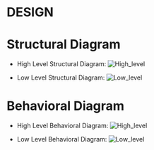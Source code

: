 # DESIGN
 # Structural Diagram
 * High Level Structural Diagram:
 ![High_level](https://github.com/LOGESHWARANS389/M1_RetailBillingSystem_Application/blob/main/2_Design/activitydiagram.jpg)
 
 * Low Level Structural Diagram:
 ![Low_level](https://github.com/LOGESHWARANS389/M1_RetailBillingSystem_Application/blob/main/2_Design/activitydiagram2.jpg)
 
  # Behavioral Diagram
 * High Level Behavioral Diagram:
 ![High_level](https://github.com/LOGESHWARANS389/M1_RetailBillingSystem_Application/blob/main/2_Design/diagram3.jpg)
 
 * Low Level Behavioral Diagram:
 ![Low_level](https://github.com/LOGESHWARANS389/M1_RetailBillingSystem_Application/blob/main/2_Design/diagram4.jpg)
